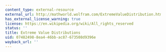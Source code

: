 ```yaml
---
content_type: external-resource
external_url: http://mathworld.wolfram.com/ExtremeValueDistribution.html
has_external_license_warning: true
license: https://en.wikipedia.org/wiki/All_rights_reserved
status: ''
title: Extreme Value Distributions
uid: 07482498-8ea4-46bb-ac87-673508d9396e
wayback_url: ''
---
```

